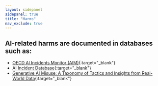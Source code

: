 ```yaml
---
layout: sidepanel
sidepanel: true
title: "Harms"
nav_exclude: true
---
```


## AI-related harms are documented in databases such as:
- [OECD AI Incidents Monitor (AIM)](https://oecd.ai/en/incidents?search_terms=%5B%5D&and_condition=false&from_date=2014-01-01&to_date=2024-07-05&properties_config=%7B%22principles%22:%5B%5D,%22industries%22:%5B%5D,%22harm_types%22:%5B%5D,%22harm_levels%22:%5B%5D,%22harmed_entities%22:%5B%5D%7D&only_threats=false&order_by=date&num_results=20){:target="_blank"}
- [AI Incident Database](https://incidentdatabase.ai/){:target="_blank"}
- [Generative AI Misuse: A Taxonomy of Tactics and Insights from Real-World Data](https://arxiv.org/pdf/2406.13843){:target="_blank"}